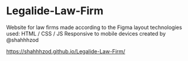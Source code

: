 # Legalide-Law-Firm
Website for law firms made according to the Figma layout  technologies used: HTML / CSS / JS Responsive to mobile devices  created by @shahhhzod

https://shahhhzod.github.io/Legalide-Law-Firm/
